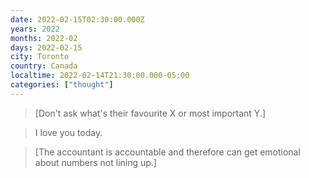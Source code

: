 ```yaml
---
date: 2022-02-15T02:30:00.000Z
years: 2022
months: 2022-02
days: 2022-02-15
city: Toronto
country: Canada
localtime: 2022-02-14T21:30:00.000-05:00
categories: ["thought"]
---
```

> [Don't ask what's their favourite X or most important Y.]

> I love you today.

> [The accountant is accountable and therefore can get emotional about numbers not lining up.]
